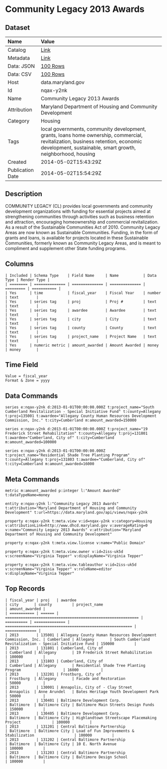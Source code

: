 # Community Legacy 2013 Awards

## Dataset

| Name | Value |
| :--- | :---- |
| Catalog | [Link](https://catalog.data.gov/dataset/community-legacy-2013-awards-549d9) |
| Metadata | [Link](https://data.maryland.gov/api/views/nqax-y2nk) |
| Data: JSON | [100 Rows](https://data.maryland.gov/api/views/nqax-y2nk/rows.json?max_rows=100) |
| Data: CSV | [100 Rows](https://data.maryland.gov/api/views/nqax-y2nk/rows.csv?max_rows=100) |
| Host | data.maryland.gov |
| Id | nqax-y2nk |
| Name | Community Legacy 2013 Awards |
| Attribution | Maryland Department of Housing and Community Development |
| Category | Housing |
| Tags | local governments, community development, grants, loans home ownership, commercial, revitalization, business retention, economic development, sustainable, smart growth, neighborhood, housing |
| Created | 2014-05-02T15:43:29Z |
| Publication Date | 2014-05-02T15:54:29Z |

## Description

COMMUNITY LEGACY (CL) provides local governments and community development organizations with funding for essential projects aimed at strengthening communities through activities such as business retention and attraction, encouraging homeownership and commercial revitalization. 
As a result of the Sustainable Communities Act of 2010. Community Legacy Areas are now known as Sustainable Communities. Funding, in the form of grants and loans, is available for projects located in these Sustainable Communities, formerly known as Community Legacy Areas, and is meant to compliment and supplement other State funding programs.

## Columns

```ls
| Included | Schema Type    | Field Name     | Name           | Data Type | Render Type |
| ======== | ============== | ============== | ============== | ========= | =========== |
| Yes      | time           | fiscal_year    | Fiscal Year    | number    | text        |
| Yes      | series tag     | proj           | Proj #         | text      | text        |
| Yes      | series tag     | awardee        | Awardee        | text      | text        |
| Yes      | series tag     | city           | City           | text      | text        |
| Yes      | series tag     | county         | County         | text      | text        |
| Yes      | series tag     | project_name   | Project Name   | text      | text        |
| Yes      | numeric metric | amount_awarded | Amount Awarded | money     | money       |
```

## Time Field

```ls
Value = fiscal_year
Format & Zone = yyyy
```

## Data Commands

```ls
series e:nqax-y2nk d:2013-01-01T00:00:00.000Z t:project_name="South Cumberland Revitalization - Special Initiative Fund" t:county=Allegany t:proj=135001 t:awardee="Allegany County Human Resources Development Commission, Inc." t:city=Cumberland m:amount_awarded=150000

series e:nqax-y2nk d:2013-01-01T00:00:00.000Z t:project_name="19 Frederick Street Rehabilitation" t:county=Allegany t:proj=131801 t:awardee="Cumberland, City of" t:city=Cumberland m:amount_awarded=100000

series e:nqax-y2nk d:2013-01-01T00:00:00.000Z t:project_name="Residential Shade Tree Planting Program" t:county=Allegany t:proj=131803 t:awardee="Cumberland, City of" t:city=Cumberland m:amount_awarded=16000
```

## Meta Commands

```ls
metric m:amount_awarded p:integer l:"Amount Awarded" t:dataTypeName=money

entity e:nqax-y2nk l:"Community Legacy 2013 Awards" t:attribution="Maryland Department of Housing and Community Development" t:url=https://data.maryland.gov/api/views/nqax-y2nk

property e:nqax-y2nk t:meta.view v:id=nqax-y2nk v:category=Housing v:attributionLink=http://www.dhcd.maryland.gov v:averageRating=0 v:name="Community Legacy 2013 Awards" v:attribution="Maryland Department of Housing and Community Development"

property e:nqax-y2nk t:meta.view.license v:name="Public Domain"

property e:nqax-y2nk t:meta.view.owner v:id=2iss-uk5d v:screenName="Virginia Tepper" v:displayName="Virginia Tepper"

property e:nqax-y2nk t:meta.view.tableauthor v:id=2iss-uk5d v:screenName="Virginia Tepper" v:roleName=editor v:displayName="Virginia Tepper"
```

## Top Records

```ls
| fiscal_year | proj   | awardee                                                      | city       | county         | project_name                                              | amount_awarded | 
| =========== | ====== | ============================================================ | ========== | ============== | ========================================================= | ============== | 
| 2013        | 135001 | Allegany County Human Resources Development Commission, Inc. | Cumberland | Allegany       | South Cumberland Revitalization - Special Initiative Fund | 150000         | 
| 2013        | 131801 | Cumberland, City of                                          | Cumberland | Allegany       | 19 Frederick Street Rehabilitation                        | 100000         | 
| 2013        | 131803 | Cumberland, City of                                          | Cumberland | Allegany       | Residential Shade Tree Planting Program                   | 16000          | 
| 2013        | 132201 | Frostburg, City of                                           | Frostburg  | Allegany       | Facade and Restoration                                    | 50000          | 
| 2013        | 130001 | Annapolis, City of - Clay Street                             | Annapolis  | Anne Arundel   | Bates Heritage Youth Development Park                     | 50000          | 
| 2013        | 130401 | Baltimore Development Corp.                                  | Baltimore  | Baltimore City | Baltimore Main Streets Design Funds                       | 150000         | 
| 2013        | 130405 | Baltimore Development Corp.                                  | Baltimore  | Baltimore City | Highlandtown Streetscape Placemaking Project              | 100000         | 
| 2013        | 131201 | Central Baltimore Partnership                                | Baltimore  | Baltimore City | Load of Fun Improvements & Stabilization                  | 100000         | 
| 2013        | 131202 | Central Baltimore Partnership                                | Baltimore  | Baltimore City | 10 E. North Avenue                                        | 100000         | 
| 2013        | 131203 | Central Baltimore Partnership                                | Baltimore  | Baltimore City | Baltimore Design School                                   | 100000         | 
```